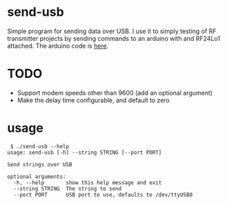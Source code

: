 # send-usb
Simple program for sending data over USB. I use it to simply testing of RF transmitter projects by sending commands to an arduino with and RF24Lo1 attached. The arduino code is  [here](https://github.com/rickspencer3/sketchbook/tree/master/rf_usb_transmitter).

# TODO
 * Support modem speeds other than 9600 (add an optional argument)
 * Make the delay time configurable, and default to zero

# usage
```
 $ ./send-usb --help
usage: send-usb [-h] --string STRING [--port PORT]

Send strings over USB

optional arguments:
  -h, --help       show this help message and exit
  --string STRING  The string to send
  --port PORT      USB port to use, defaults to /dev/ttyUSB0

```
